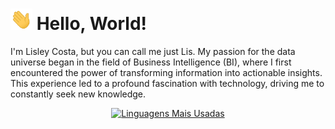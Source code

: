 <h1>
  <a href="#"><img src='https://github.com/solismesmo/solismesmo/blob/main/assets/hello.gif' usemap="" alt='Hi' width="35"/></a>
  Hello, World!
</h1>

I'm Lisley Costa, but you can call me just Lis. My passion for the data universe began in the field of Business Intelligence (BI), where I first encountered the power of transforming information into actionable insights. This experience led to a profound fascination with technology, driving me to constantly seek new knowledge. 

<div align="center">
  <a href="https://github.com/solismesmo">
    <img src="https://github-readme-stats.vercel.app/api/top-langs/?username=solismesmo&layout=compact&theme=dracula" alt="Linguagens Mais Usadas" />
  </a>
</div>

